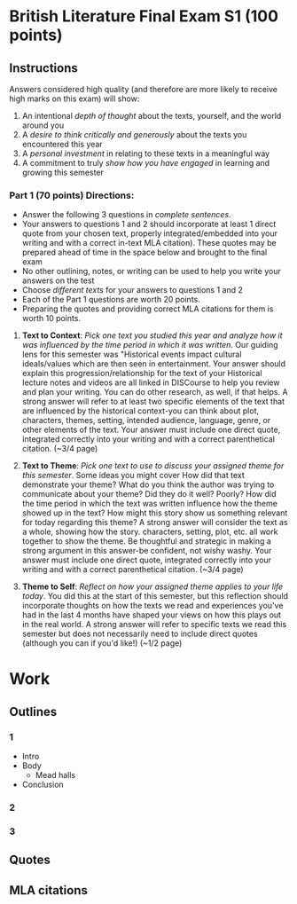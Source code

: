 # British Literature Final Exam S1 (100 points)
## Instructions

Answers considered high quality (and therefore are more likely to receive high marks on this exam) will show:
1. An intentional *depth of thought* about the texts, yourself, and the world around you
2. A *desire to think critically and generously* about the texts you encountered this year
3. A *personal investment* in relating to these texts in a meaningful way
4. A commitment to truly *show how you have engaged* in learning and growing this semester

### Part 1 (70 points) Directions:

- Answer the following 3 questions in *complete sentences*.
- Your answers to questions 1 and 2 should incorporate at least 1 direct quote from your chosen text, properly integrated/embedded into your writing and with a correct in-text MLA citation). These quotes may be prepared ahead of time in the space below and brought to the final exam
- No other outlining, notes, or writing can be used to help you write your answers on the test
- Choose *different texts* for your answers to questions 1 and 2
- Each of the Part 1 questions are worth 20 points.
- Preparing the quotes and providing correct MLA citations for them is worth 10 points.

1. **Text to Context**: *Pick one text you studied this year and analyze how it was influenced by the time period in which it was written*. Our guiding lens for this semester was "Historical events impact cultural ideals/values which are then seen in entertainment. Your answer should explain this progression/relationship for the text of your Historical lecture notes and videos are all linked in DISCourse to help you review and plan your writing. You can do other research, as well, if that helps. A strong answer will refer to at least two specific elements of the text that are influenced by the historical context-you can think about plot, characters, themes, setting, intended audience, language, genre, or other elements of the text. Your answer must include one direct quote, integrated correctly into your writing and with a correct parenthetical citation. (~3/4 page)
   
2. **Text to Theme**: *Pick one text to use to discuss your assigned theme for this semester*. Some ideas you might cover How did that text demonstrate your theme? What do you think the author was trying to communicate about your theme? Did they do it well? Poorly? How did the time period in which the text was written influence how the theme showed up in the text? How might this story show us something relevant for today regarding this theme? A strong answer will consider the text as a whole, showing how the story. characters, setting, plot, etc. all work together to show the theme. Be thoughtful and strategic in making a strong argument in this answer-be confident, not wishy washy. Your answer must include one direct quote, integrated correctly into your writing and with a correct parenthetical citation. (~3/4 page)

3. **Theme to Self**: *Reflect on how your assigned theme applies to your life today*. You did this at the start of this semester, but this reflection should incorporate thoughts on how the texts we read and experiences you've had in the last 4 months have shaped your views on how this plays out in the real world. A strong answer will refer to specific texts we read this semester but does not necessarily need to include direct quotes (although you can if you'd like!) (~1/2 page)

# Work
## Outlines
### 1
- Intro
- Body
	- Mead halls
- Conclusion

### 2
### 3

## Quotes

## MLA citations